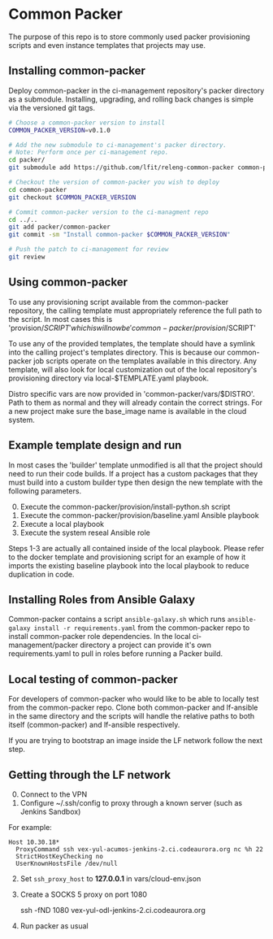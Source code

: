# Common Packer

The purpose of this repo is to store commonly used packer provisioning scripts
and even instance templates that projects may use.

## Installing common-packer

Deploy common-packer in the ci-management repository's packer directory as a
submodule. Installing, upgrading, and rolling back changes is simple via the
versioned git tags.

```bash
# Choose a common-packer version to install
COMMON_PACKER_VERSION=v0.1.0

# Add the new submodule to ci-management's packer directory.
# Note: Perform once per ci-management repo.
cd packer/
git submodule add https://github.com/lfit/releng-common-packer common-packer

# Checkout the version of common-packer you wish to deploy
cd common-packer
git checkout $COMMON_PACKER_VERSION

# Commit common-packer version to the ci-managment repo
cd ../..
git add packer/common-packer
git commit -sm "Install common-packer $COMMON_PACKER_VERSION"

# Push the patch to ci-management for review
git review
```

## Using common-packer

To use any provisioning script available from the common-packer repository, the
calling template must appropriately reference the full path to the script.  In
most cases this is 'provision/$SCRIPT' which is will now be
'common-packer/provision/$SCRIPT'

To use any of the provided templates, the template should have a symlink into
the calling project's templates directory. This is because our common-packer
job scripts operate on the templates available in this directory. Any template,
will also look for local customization out of the local repository's
provisioning directory via local-$TEMPLATE.yaml playbook.

Distro specific vars are now provided in 'common-packer/vars/$DISTRO'.
Path to them as normal and they will already contain the correct strings. For
a new project make sure the base_image name is available in the cloud system.

## Example template design and run

In most cases the 'builder' template unmodified is all that the project should
need to run their code builds. If a project has a custom packages that they
must build into a custom builder type then design the new template with the
following parameters.

0. Execute the common-packer/provision/install-python.sh script
1. Execute the common-packer/provision/baseline.yaml Ansible playbook
2. Execute a local playbook
3. Execute the system reseal Ansible role

Steps 1-3 are actually all contained inside of the local playbook. Please refer
to the docker template and provisioning script for an example of how it imports
the existing baseline playbook into the local playbook to reduce duplication in
code.

## Installing Roles from Ansible Galaxy

Common-packer contains a script `ansible-galaxy.sh` which runs
`ansible-galaxy install -r requirements.yaml` from the common-packer repo to
install common-packer role dependencies. In the local
ci-management/packer directory a project can provide it's own requirements.yaml
to pull in roles before running a Packer build.

## Local testing of common-packer

For developers of common-packer who would like to be able to locally test from
the common-packer repo. Clone both common-packer and lf-ansible in the same
directory and the scripts will handle the relative paths to both itself
(common-packer) and lf-ansible respectively.

If you are trying to bootstrap an image inside the LF network follow the next
step.

## Getting through the LF network

0. Connect to the VPN
1. Configure ~/.ssh/config to proxy through a known server (such as Jenkins Sandbox)

For example:

```
Host 10.30.18*
  ProxyCommand ssh vex-yul-acumos-jenkins-2.ci.codeaurora.org nc %h 22
  StrictHostKeyChecking no
  UserKnownHostsFile /dev/null
```

2. Set `ssh_proxy_host` to **127.0.0.1** in vars/cloud-env.json
3. Create a SOCKS 5 proxy on port 1080

   ssh -fND 1080 vex-yul-odl-jenkins-2.ci.codeaurora.org

4. Run packer as usual
